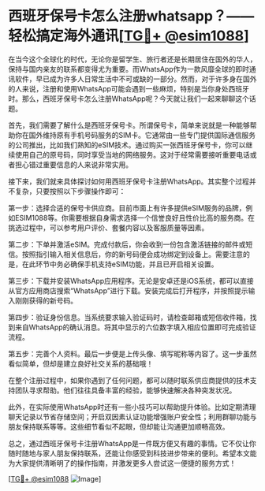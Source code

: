 # 西班牙保号卡怎么注册whatsapp？——轻松搞定海外通讯[[TG💪+ @esim1088](https://t.me/s/esim1088)]

在当今这个全球化的时代，无论你是留学生、旅行者还是长期居住在国外的华人，保持与国内亲友的联系都变得尤为重要。而WhatsApp作为一款风靡全球的即时通讯软件，早已成为许多人日常生活中不可或缺的一部分。然而，对于许多身在国外的人来说，注册和使用WhatsApp可能会遇到一些麻烦，特别是当你身处西班牙时。那么，西班牙保号卡怎么注册WhatsApp呢？今天就让我们一起来聊聊这个话题。

首先，我们需要了解什么是西班牙保号卡。所谓保号卡，简单来说就是一种能够帮助你在国外维持原有手机号码服务的SIM卡。它通常由一些专门提供国际通信服务的公司推出，比如我们熟知的eSIM技术。通过购买一张西班牙保号卡，你可以继续使用自己的原号码，同时享受当地的网络服务。这对于经常需要接听重要电话或者担心错过重要信息的人来说非常实用。

接下来，我们就来具体探讨如何用西班牙保号卡注册WhatsApp。其实整个过程并不复杂，只要按照以下步骤操作即可：

第一步：选择合适的保号卡供应商。目前市面上有许多提供eSIM服务的品牌，例如ESIM1088等。你需要根据自身需求选择一个信誉良好且性价比高的服务商。在挑选过程中，可以参考用户评价、套餐内容以及客服质量等因素。

第二步：下单并激活eSIM。完成付款后，你会收到一份包含激活链接的邮件或短信。按照指引输入相关信息后，你的新号码便会成功绑定到设备上。需要注意的是，在此环节中务必确保手机支持eSIM功能，并且已开启相关设置。

第三步：下载并安装WhatsApp应用程序。无论是安卓还是iOS系统，都可以直接从官方应用商店搜索“WhatsApp”进行下载。安装完成后打开程序，并按照提示输入刚刚获得的新号码。

第四步：验证身份信息。当系统要求输入验证码时，请检查邮箱或短信收件箱，找到来自WhatsApp的确认消息。将其中显示的六位数字填入相应位置即可完成验证流程。

第五步：完善个人资料。最后一步便是上传头像、填写昵称等内容了。这一步虽然看似简单，但却是建立良好社交关系的基础哦！

在整个注册过程中，如果你遇到了任何问题，都可以随时联系供应商提供的技术支持团队寻求帮助。他们往往具备丰富的经验，能够快速解决各种突发状况。

此外，在实际使用WhatsApp时还有一些小技巧可以帮助提升体验。比如定期清理聊天记录以节省存储空间；开启双因素认证功能增强账户安全性；利用群聊功能与朋友保持联系等等。这些细节看似不起眼，但却能让沟通更加顺畅高效。

总之，通过西班牙保号卡注册WhatsApp是一件既方便又有趣的事情。它不仅让你随时随地与家人朋友保持联系，还能让你感受到科技进步带来的便利。希望本文能为大家提供清晰明了的操作指南，并激发更多人尝试这一便捷的服务方式！

[[TG💪+ @esim1088](https://t.me/s/esim1088) ![Image](https://i.postimg.cc/4NQfJmqS/Snipaste-2025-05-13-00-14-12.png)]
